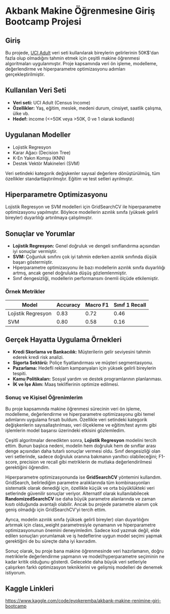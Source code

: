 # Akbank Makine Öğrenmesine Giriş Bootcamp Projesi

## Giriş

Bu projede, [UCI Adult](https://archive.ics.uci.edu/dataset/2/adult) veri seti kullanılarak bireylerin gelirlerinin 50K$'dan fazla olup olmadığını tahmin etmek için çeşitli makine öğrenmesi algoritmaları uygulanmıştır. Proje kapsamında veri ön işleme, modelleme, değerlendirme ve hiperparametre optimizasyonu adımları gerçekleştirilmiştir.

## Kullanılan Veri Seti

- **Veri seti:** UCI Adult (Census Income)  
- **Özellikler:** Yaş, eğitim, meslek, medeni durum, cinsiyet, saatlik çalışma, ülke vb.
- **Hedef:** income (<=50K veya >50K, 0 ve 1 olarak kodlandı)

## Uygulanan Modeller

- Lojistik Regresyon
- Karar Ağacı (Decision Tree)
- K-En Yakın Komşu (KNN)
- Destek Vektör Makineleri (SVM)

Veri setindeki kategorik değişkenler sayısal değerlere dönüştürülmüş, tüm özellikler standartlaştırılmıştır. Eğitim ve test setleri ayrılmıştır.

## Hiperparametre Optimizasyonu

Lojistik Regresyon ve SVM modelleri için GridSearchCV ile hiperparametre optimizasyonu yapılmıştır. Böylece modellerin azınlık sınıfa (yüksek gelirli bireyler) duyarlılığı artırılmaya çalışılmıştır.

## Sonuçlar ve Yorumlar

- **Lojistik Regresyon:** Genel doğruluk ve dengeli sınıflandırma açısından iyi sonuçlar vermiştir.
- **SVM:** Çoğunluk sınıfını çok iyi tahmin ederken azınlık sınıfında düşük başarı göstermiştir.
- Hiperparametre optimizasyonu ile bazı modellerin azınlık sınıfa duyarlılığı artmış, ancak genel doğrulukta düşüş gözlemlenmiştir.
- Sınıf dengesizliği, modellerin performansını önemli ölçüde etkilemiştir.

### Örnek Metrikler

| Model                | Accuracy | Macro F1 | Sınıf 1 Recall |
|----------------------|----------|----------|---------------|
| Lojistik Regresyon   | 0.83     | 0.72     | 0.46          |
| SVM                  | 0.80     | 0.58     | 0.16          |

## Gerçek Hayatta Uygulama Örnekleri

- **Kredi Skorlama ve Bankacılık:** Müşterilerin gelir seviyesini tahmin ederek kredi risk analizi.
- **Sigorta Sektörü:** Poliçe fiyatlandırması ve müşteri segmentasyonu.
- **Pazarlama:** Hedefli reklam kampanyaları için yüksek gelirli bireylerin tespiti.
- **Kamu Politikaları:** Sosyal yardım ve destek programlarının planlanması.
- **İK ve İşe Alım:** Maaş tekliflerinin optimize edilmesi.

### Sonuç ve Kişisel Öğrenimlerim

Bu proje kapsamında makine öğrenmesi sürecinin veri ön işleme, modelleme, değerlendirme ve hiperparametre optimizasyonu gibi temel adımlarını uygulama fırsatı buldum. Özellikle veri setindeki kategorik değişkenlerin sayısallaştırılması, veri ölçekleme ve eğitim/test ayrımı gibi işlemlerin model başarısı üzerindeki etkisini gözlemledim.

Çeşitli algoritmalar denedikten sonra, **Lojistik Regresyon** modelini tercih ettim. Bunun başlıca nedeni, modelin hem doğruluk hem de sınıflar arası denge açısından daha tutarlı sonuçlar vermesi oldu. Sınıf dengesizliği olan veri setlerinde, sadece doğruluk oranına bakmanın yanıltıcı olabileceğini; F1-score, precision ve recall gibi metriklerin de mutlaka değerlendirilmesi gerektiğini öğrendim.

Hiperparametre optimizasyonunda ise **GridSearchCV** yöntemini kullandım. GridSearch, belirlediğim parametre aralıklarında tüm kombinasyonları sistematik olarak denediği için, özellikle küçük ve orta büyüklükteki veri setlerinde güvenilir sonuçlar veriyor. Alternatif olarak kullanılabilecek **RandomizedSearchCV** ise daha büyük parametre alanlarında ve zaman kısıtı olduğunda avantajlı olabilir. Ancak bu projede parametre alanım çok geniş olmadığı için GridSearchCV'yi tercih ettim.

Ayrıca, modelin azınlık sınıfa (yüksek gelirli bireyler) olan duyarlılığını artırmak için class_weight parametresiyle oynamanın ve hiperparametre optimizasyonunun önemini deneyimledim. Sadece kod yazmak değil, elde edilen sonuçları yorumlamak ve iş hedeflerine uygun model seçimi yapmak gerektiğini de bu süreçte daha iyi kavradım.

Sonuç olarak, bu proje bana makine öğrenmesinde veri hazırlamanın, doğru metriklerle değerlendirme yapmanın ve model/hyperparametre seçiminin ne kadar kritik olduğunu gösterdi. Gelecekte daha büyük veri setleriyle çalışırken farklı optimizasyon tekniklerini ve gelişmiş modelleri de denemek istiyorum.

## Kaggle Linkleri

https://www.kaggle.com/code/eypkeremba/akbank-makine-renimine-giri-bootcamp
